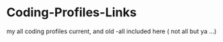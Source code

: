 # Coding-Profiles-Links
my all coding profiles current, and old -all included here ( not all but ya ...)
